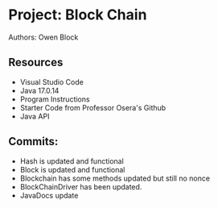 # Project: Block Chain

Authors: Owen Block

## Resources

*   Visual Studio Code
*   Java 17.0.14
*   Program Instructions
*   Starter Code from Professor Osera's Github
*   Java API

## Commits:

*   Hash is updated and functional
*   Block is updated and functional
*   Blockchain has some methods updated but still no nonce
*   BlockChainDriver has been updated.
*   JavaDocs update

